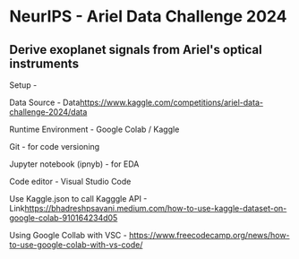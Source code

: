 # NeurIPS - Ariel Data Challenge 2024

## Derive exoplanet signals from Ariel's optical instruments

Setup -

Data Source - Data<https://www.kaggle.com/competitions/ariel-data-challenge-2024/data>

Runtime Environment - Google Colab / Kaggle

Git - for code versioning

Jupyter notebook (ipnyb) - for EDA

Code editor - Visual Studio Code

Use Kaggle.json to call Kagggle API - Link<https://bhadreshpsavani.medium.com/how-to-use-kaggle-dataset-on-google-colab-910164234d05>

Using Google Collab with VSC - <https://www.freecodecamp.org/news/how-to-use-google-colab-with-vs-code/>

